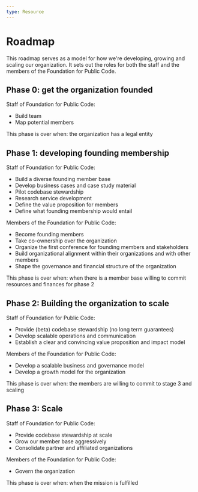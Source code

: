 ```yaml
---
type: Resource
---
```


# Roadmap

This roadmap serves as a model for how we're developing, growing and scaling our organization. It sets out the roles for both the staff and the members of the Foundation for Public Code.

## Phase 0: get the organization founded

Staff of Foundation for Public Code:

* Build team
* Map potential members

This phase is over when: the organization has a legal entity

## Phase 1: developing founding membership

Staff of Foundation for Public Code:

* Build a diverse founding member base
* Develop business cases and case study material
* Pilot codebase stewardship
* Research service development
* Define the value proposition for members
* Define what founding membership would entail

Members of the Foundation for Public Code:

* Become founding members
* Take co-ownership over the organization
* Organize the first conference for founding members and stakeholders
* Build organizational alignment within their organizations and with other members
* Shape the governance and financial structure of the organization

This phase is over when: when there is a member base willing to commit resources and finances for phase 2

## Phase 2: Building the organization to scale

Staff of Foundation for Public Code:

* Provide (beta) codebase stewardship (no long term guarantees)
* Develop scalable operations and communication
* Establish a clear and convincing value proposition and impact model

Members of the Foundation for Public Code:

* Develop a scalable business and governance model
* Develop a growth model for the organization

This phase is over when: the members are willing to commit to stage 3 and scaling

## Phase 3: Scale

Staff of Foundation for Public Code:

* Provide codebase stewardship at scale
* Grow our member base aggressively
* Consolidate partner and affiliated organizations

Members of the Foundation for Public Code:

* Govern the organization

This phase is over when: when the mission is fulfilled

